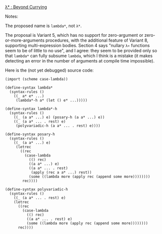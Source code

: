 [λ* : Beyond Currying](http://webyrd.net/scheme-2013/papers/HemannCurrying2013.pdf)

Notes:

The proposed name is `lambda*`, not `λ*`.

The proposal is Variant 5, which has no support for zero-argument or zero-or-more-arguments procedures, with the additional feature of Variant 8, supporting multi-expression bodies.  Section 4 says "nullary `λ∗` functions seem to be of little to no use", and I agree:  they seem to be provided only so that `lambda*` can fully subsume `lambda`, which I think is a mistake (it makes detecting an error in the number of arguments at compile time impossible).

Here is the (not yet debugged) source code:

```
(import (scheme case-lambda))

(define-syntax lambda*
  (syntax-rules ()
    ((_ a* e* ...)
     (lambda*-h a* (let () e* ...)))))

(define-syntax lambda*-h
  (syntax-rules ()
    ((_ (a a* ...) e) (posary-h (a a* ...) e))
    ((_ (a a* ... . rest) e)
     (polyvariadic-h (a a* ... . rest) e))))

(define-syntax posary-h 
  (syntax-rules ()
    ((_ (a a* ...) e)
     (letrec
       ((rec
         (case-lambda
           (() rec)
           ((a a* ...) e)
           ((a a* ... . rest)
            (apply (rec a a* ...) rest))
           (some ((lambda more (apply rec (append some more))))))))
        rec))))

(define-syntax polyvariadic-h
  (syntax-rules ()
    ((_ (a a* ... . rest) e)
    (letrec
      ((rec 
        (case-lambda
          (() rec)
          ((a a* ... . rest) e)
          (some ((lambda more (apply rec (append some more))))))))
      rec))))

```

